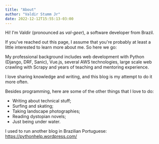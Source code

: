```yaml
---
title: "About"
author: "Valdir Stumm Jr"
date: 2022-12-12T15:55:13-03:00
---
```


Hi! I'm Valdir (pronounced as *val-geer*), a software developer from Brazil.

If you've reached out this page, I assume that you're probably at least a little interested to learn more about me. So here we go:

My professional background includes web development with Python (Django, DRF, Sanic), Vue.js, several AWS technologies, large scale web crawling with Scrapy and years of teaching and mentoring experience.

I love sharing knowledge and writing, and this blog is my attempt to do it more often.

Besides programming, here are some of the other things that I love to do:

- Writing about technical stuff;
- Surfing and skating;
- Taking landscape photographies;
- Reading dystopian novels;
- Just being under water.

I used to run another blog in Brazilian Portuguese: https://pythonhelp.wordpress.com/
